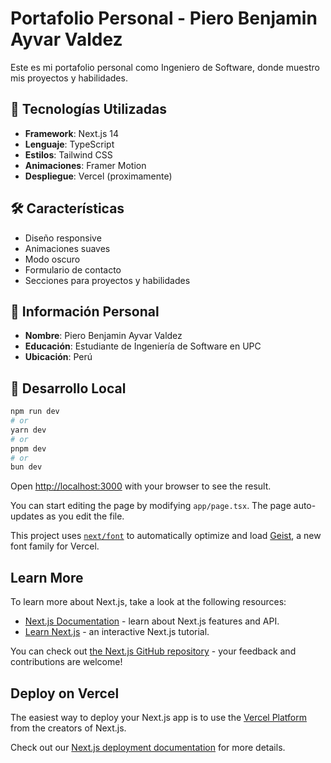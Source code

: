 # Portafolio Personal - Piero Benjamin Ayvar Valdez

Este es mi portafolio personal como Ingeniero de Software, donde muestro mis proyectos y habilidades.

## 🚀 Tecnologías Utilizadas

- **Framework**: Next.js 14
- **Lenguaje**: TypeScript
- **Estilos**: Tailwind CSS
- **Animaciones**: Framer Motion
- **Despliegue**: Vercel (proximamente)

## 🛠️ Características

- Diseño responsive
- Animaciones suaves
- Modo oscuro
- Formulario de contacto
- Secciones para proyectos y habilidades

## 📝 Información Personal

- **Nombre**: Piero Benjamin Ayvar Valdez
- **Educación**: Estudiante de Ingeniería de Software en UPC
- **Ubicación**: Perú

## 🔧 Desarrollo Local

```bash
npm run dev
# or
yarn dev
# or
pnpm dev
# or
bun dev
```

Open [http://localhost:3000](http://localhost:3000) with your browser to see the result.

You can start editing the page by modifying `app/page.tsx`. The page auto-updates as you edit the file.

This project uses [`next/font`](https://nextjs.org/docs/app/building-your-application/optimizing/fonts) to automatically optimize and load [Geist](https://vercel.com/font), a new font family for Vercel.

## Learn More

To learn more about Next.js, take a look at the following resources:

- [Next.js Documentation](https://nextjs.org/docs) - learn about Next.js features and API.
- [Learn Next.js](https://nextjs.org/learn) - an interactive Next.js tutorial.

You can check out [the Next.js GitHub repository](https://github.com/vercel/next.js) - your feedback and contributions are welcome!

## Deploy on Vercel

The easiest way to deploy your Next.js app is to use the [Vercel Platform](https://vercel.com/new?utm_medium=default-template&filter=next.js&utm_source=create-next-app&utm_campaign=create-next-app-readme) from the creators of Next.js.

Check out our [Next.js deployment documentation](https://nextjs.org/docs/app/building-your-application/deploying) for more details.

